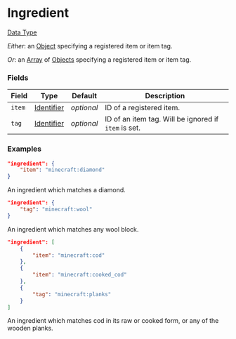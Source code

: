 # Ingredient

[Data Type](../data_types.md)

_Either_: an [Object](object.md) specifying a registered item or item tag.

_Or_: an [Array](array.md) of [Objects](object.md) specifying a registered item or item tag.


### Fields

Field  | Type | Default | Description
-------|------|---------|-------------
`item` | [Identifier](identifier.md) | _optional_ | ID of a registered item.
`tag` | [Identifier](identifier.md) | _optional_  | ID of an item tag. Will be ignored if `item` is set.


### Examples

```json
"ingredient": {
    "item": "minecraft:diamond"
}
```

An ingredient which matches a diamond.
<br>

```json
"ingredient": {
    "tag": "minecraft:wool"
}
```

An ingredient which matches any wool block.
<br>


```json
"ingredient": [
    {
        "item": "minecraft:cod"
    },
    {
        "item": "minecraft:cooked_cod"
    },
    {
        "tag": "minecraft:planks"
    }
]
```

An ingredient which matches cod in its raw or cooked form, or any of the wooden planks.